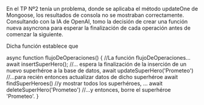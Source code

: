En el TP Nº2 tenía un problema, donde se aplicaba el método updateOne de Mongoose, los resultados de consola no se mostraban correctamente.
Consultando con la IA de OpenAI, tomo la decisión de crear una función nueva asyncrona para esperar la finalización de cada operación antes de comenzar la siguiente.

Dicha función establece que

async function flujoDeOperaciones() { //La función flujoDeOperaciones...
  await insertSuperHero(); //... espera la finalización de la inserción de un nuevo superhéroe a la base de datos,
  await updateSuperHero('Prometeo') //...para recién entonces actualizar datos de dicho superhéroe
  await findSuperHeroes() //y mostrar todos los superhéroes, ...
  await deleteSuperHero('Prometeo') //...y entonces, borre el superhéroe 'Prometeo'.
}
